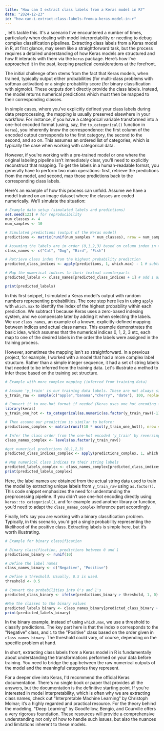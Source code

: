 ```yaml
---
title: "How can I extract class labels from a Keras model in R?"
date: "2024-12-23"
id: "how-can-i-extract-class-labels-from-a-keras-model-in-r"
---
```


, let’s tackle this. It's a scenario I’ve encountered a number of times, particularly when dealing with model interpretability or needing to debug complex classification pipelines. Extracting class labels from a Keras model in R, at first glance, may seem like a straightforward task, but the process requires a detailed understanding of how Keras models are structured and how R interacts with them via the `keras` package. Here’s how I’ve approached it in the past, keeping practical considerations at the forefront.

The initial challenge often stems from the fact that Keras models, when trained, typically output either probabilities (for multi-class problems with softmax activation) or a single probability score (for binary classification with sigmoid). These outputs don’t directly provide the class labels. Instead, the model returns numerical predictions which must then be mapped to their corresponding classes.

In simple cases, where you’ve explicitly defined your class labels during data preprocessing, the mapping is usually preserved elsewhere in your workflow. For instance, if you have a categorical variable transformed into a one-hot encoded format (using, say, the `to_categorical()` function in `keras`), you inherently know the correspondence: the first column of the encoded output corresponds to the first category, the second to the second, and so on. This assumes an ordered list of categories, which is typically the case when working with categorical data.

However, if you're working with a pre-trained model or one where the original labeling pipeline isn’t immediately clear, you'll need to explicitly reconstruct that mapping. To get the labels in a human-readable format, you generally have to perform two main operations: first, retrieve the predictions from the model, and second, map those predictions back to the corresponding class labels.

Here's an example of how this process can unfold. Assume we have a model trained on an image dataset where the classes are coded numerically. We’ll simulate the situation:

```r
# Example data setup (simulated labels and predictions)
set.seed(123) # for reproducibility
num_classes <- 4
num_samples <- 10

# Simulated predictions (output of the Keras model)
predictions <- matrix(runif(num_samples * num_classes), nrow = num_samples)

# Assuming the labels are in order (0,1,2,3) based on column index in the training data
class_names <- c("Cat", "Dog", "Bird", "Fish")

# Retrieve class index from the highest probability prediction
predicted_class_indices <- apply(predictions, 1, which.max) - 1 # subtract 1 to get the 0-indexed label

# Map the numerical indices to their textual counterparts
predicted_labels <- class_names[predicted_class_indices + 1] # add 1 as R uses 1-indexing

print(predicted_labels)

```
In this first snippet, I simulated a Keras model's output with random numbers representing probabilities. The core step here lies in using `apply` with `which.max` to identify the index of the highest probability within each prediction. We subtract 1 because Keras uses a zero-based indexing system, and we compensate later by adding it when selecting the labels. We use `class_names`, an example of a known, explicitly-defined mapping between indices and actual class names. This example demonstrates the basic idea, which assumes that the numerical indices 0, 1, 2, 3 etc, each map to one of the desired labels in the order the labels were assigned in the training process.

However, sometimes the mapping isn't so straightforward. In a previous project, for example, I worked with a model that had a more complex label structure. Rather than a simple integer sequence, it had a set of string labels that needed to be inferred from the training data. Let's illustrate a method to infer these based on the training set structure.

```r
# Example with more complex mapping (inferred from training data)

# Assume 'y_train' is our training data labels. These are not always simple sequences.
y_train_raw <- sample(c("apple","banana","cherry", "date"), 100, replace = TRUE)

# Convert it to one-hot format if needed (Keras uses one hot encoding for categorical variables)
library(keras)
y_train_one_hot <- to_categorical(as.numeric(as.factor(y_train_raw))-1)

# Then assume our prediction is similar to before:
predictions_complex <- matrix(runif(10 * ncol(y_train_one_hot)), nrow = 10)

# Infer the class order from the one-hot encoded 'y_train' by reversing the encoding
class_names_complex <- levels(as.factor(y_train_raw))

#get numerical predictions (0,1,2,3)
predicted_class_indices_complex <- apply(predictions_complex, 1, which.max) - 1

# Map numerical class indices to their string labels
predicted_labels_complex <- class_names_complex[predicted_class_indices_complex + 1]
print(predicted_labels_complex)


```
Here, the label names are obtained from the actual string data used to train the model by extracting unique labels from `y_train_raw` using `as.factor()`.  This code snippet emphasizes the need for understanding the preprocessing pipeline. If you didn’t use one-hot encoding directly using `keras::to_categorical()`, and for example used another library or function, you’d need to adapt the `class_names_complex` inference part accordingly.

Finally, let’s say you are working with a binary classification problem. Typically, in this scenario, you'd get a single probability representing the likelihood of the positive class. Extracting labels is simple here, but it’s worth illustrating.
```r
# Example for binary classification

# Binary classification, predictions between 0 and 1
predictions_binary <- runif(10)

# Define the label names
class_names_binary <- c("Negative", "Positive")

# Define a threshold. Usually, 0.5 is used.
threshold <- 0.5

# Convert the probabilities into 0's and 1's
predicted_class_binary <- ifelse(predictions_binary > threshold, 1, 0)

#Map the classes to the binary values
predicted_labels_binary <- class_names_binary[predicted_class_binary + 1]
print(predicted_labels_binary)
```
In the binary example, instead of using `which.max`, we use a threshold to classify predictions.  The key part here is that the index `0` corresponds to the "Negative" class, and `1` to the "Positive" class based on the order given in `class_names_binary`. The threshold could vary, of course, depending on the specific problem at hand.

In short, extracting class labels from a Keras model in R is fundamentally about understanding the transformations performed on your data before training. You need to bridge the gap between the raw numerical outputs of the model and the meaningful categories they represent.

For a deeper dive into Keras, I'd recommend the official Keras documentation. There's no single book or paper that provides all the answers, but the documentation is the definitive starting point. If you're interested in model interpretability, which is often why we are extracting class names, check out "Interpretable Machine Learning" by Christoph Molnar; it’s a highly regarded and practical resource. For the theory behind the modeling, "Deep Learning" by Goodfellow, Bengio, and Courville offers a very rigorous foundation. These resources will provide a comprehensive understanding not only of how to handle such issues, but also the nuances and limitations inherent to these models.
